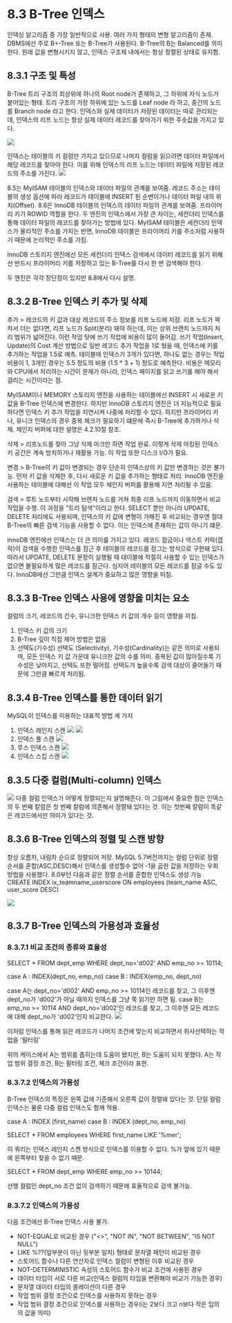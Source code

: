 # 8.3 B-Tree 인덱스
인덱싱 알고리즘 중 가장 일반적으로 사용. 여러 가지 형태의 변형 알고리즘이 존재.
DBMS에선 주로 B+-Tree 또는 B-Tree가 사용된다.
B-Tree의 B는 Balanced를 의미한다.
원래 값을 변형시키지 않고, 인덱스 구조체 내에서는 항상 정렬된 상태로 유지함.

## 8.3.1 구조 및 특성
B-Tree 트리 구조의 최상위에 하나의 Root node가 존재하고, 그 하위에 자식 노드가 붙어있는 형태.
트리 구조의 가장 하위에 있는 노드를 Leaf node 라 하고, 중간의 노드를 Branch node 라고 한다.
인덱스와 실제 데이터가 저장된 데이터는 따로 관리되는데, 인덱스의 리프 노드는 항상 실제 데이터 레코드를 찾아가기 위한 주솟값을 가지고 있다.

![](../.8_인덱스_images/54b7be58.png)

인덱스는 테이블의 키 컬럼만 가지고 있으므로 나머지 컬럼을 읽으려면 데이터 파일에서 해당 레코드를 찾아야 한다. 이를 위해 인덱스의 리프 노드는 데이터 파일에 저장된 레코드의 주소를 가진다.
![](../.8_인덱스_images/a7ab15c9.png)

8.5는 MyISAM 테이블의 인덱스와 데이터 파일의 관계를 보여줌.
레코드 주소는 테이블의 생성 옵션에 따라 레코드가 테이블에 INSERT 된 순번이거나 데이터 파일 내의 위치(Offset).
8.6은 InnoDB 테이블의 인덱스의 데이터 파일의 관계를 보여줌.
프라이머리 키가 ROWID 역할을 한다.
두 엔진의 인덱스에서 가장 큰 차이는, 세컨더리 인덱스를 통해 데이터 파일의 레코드를 찾아가는 방법에 있다.
MyISAM 테이블은 세컨더리 인덱스가 물리적인 주소를 가지는 반면, InnoDB 테이블은 프라이머리 키를 주소처럼 사용하기 때문에 논리적인 주소를 가짐.

InnoDB 스토리지 엔진에선 모든 세컨더리 인덱스 검색에서 데이터 레코드를 읽기 위해선 반드시 프라이머리 키를 저장하고 있는 B-Tree를 다시 한 번 검색해야 한다.

두 엔진은 각각 장단점이 있지만 8.8에서 다시 설명.

## 8.3.2 B-Tree 인덱스 키 추가 및 삭제
추가 > 레코드의 키 값과 대상 레코드의 주소 정보를 리프 노드에 저장. 리프 노드가 꽉 차서 더는 없다면, 리프 노드가 Split(분리) 돼야 하는데, 이는 상위 브랜치 노드까지 처리 범위가 넓어진다.
이런 작업 탓에 쓰기 작업에 비용이 많이 들어감.
쓰기 작업(Insert, Update)의 Cost 계산 방법으로 일반 레코드 추가 작업을 1로 뒀을 때, 인덱스에 키를 추가하는 작업을 1.5로 예측.
테이블에 인덱스가 3개가 있다면, 하나도 없는 경우는 작업 비용이 1, 3개인 경우는 5.5 정도의 비용 (1.5 * 3 + 1) 정도로 예측한다.
비용은 메모리와 CPU에서 처리하는 시간이 문제가 아니라, 인덱스 페이지를 읽고 쓰기를 해야 해서 걸리는 시간이라는 점.

MyISAM이나 MEMORY 스토리지 엔진을 사용하는 테이블에선 INSERT 시 새로운 키 값을 B-Tree 인덱스에 변경한다. 하지만 InnoDB 스토리지 엔진은 더 지능적으로 필요하다면 인덱스 키 추가 작업을 지연시켜 나중에 처리할 수 있다. 하지만 프라이머리 키나, 유니크 인덱스의 경우 중복 체크가 필요하기 떄문에 즉시 B-Tree에 추가하거나 삭제.
체인지 버퍼에 대한 설명은 4.2.10절 참조.

삭제 > 리프노드를 찾아 그냥 삭제 마크만 하면 작업 완료.
이렇게 삭제 마킹된 인덱스 키 공간은 계속 방치하거나 재활용 가능. 이 작업 또한 디스크 I/O가 필요.

변경 > B-Tree의 키 값이 변경되는 경우 단순히 인덱스상의 키 값만 변경하는 것은 불가능. 먼저 키 값을 삭제한 후, 다시 새로운 키 값을 추가하는 형태로 처리.
InnoDB 엔진을 사용하는 테이블에 대해선 이 작업 모두 체인지 버퍼를 활용해 지연 처리될 수 있음.

검색 > 루트 노드부터 시작해 브랜치 노드를 거쳐 최종 리프 노드까지 이동하면서 비교 작업을 수행.
이 과정을 "트리 탐색"이라고 한다.
SELECT 뿐만 아니라 UPDATE, DELETE 처리에도 사용되며, 인덱스의 키 값에 변형이 가해진 후 비교되는 경우엔 절대 B-Tree의 빠른 검색  기능을 사용할 수 없다.
이는 인덱스에 존재하는 값이 아니기 떄문.

InnoDB 엔진에선 인덱스는 더 큰 의미를 가지고 있다.
레코드 잠금이나 넥스트 키락(갭락)이 검색을 수행한 인덱스를 잠근 후 테이블의 레코드를 잠그는 방식으로 구현돼 있다. 따라서 UPDATE, DELETE 문장이 실행될 때 테이블에 적절히 사용할 수 있는 인덱스가 없으면 불필요하게 많은 레코드를 잠근다.
심지어 테이블의 모든 레코드를 잠글 수도 있다. InnoDB에선 그만큼 인덱스 설계가 중요하고 많은 영향을 미침.

## 8.3.3 B-Tree 인덱스 사용에 영향을 미치는 요소
컬럼의 크기, 레코드의 건수, 유니크한 인덱스 키 값의 개수 등이 영향을 끼침.

1. 인덱스 키 값의 크기
2. B-Tree 깊이
직접 제어 방법은 없음
3. 선택도(기수성)
선택도 (Selectivity), 기수성(Cardinality)는 같은 의미로 사용되며, 모든 인덱스 키 값 가운데 유니크한 값의 수를 의미.
중복된 값이 많아질수록 기수성은 낮아지고, 선택도 또한 떨어짐.
선택도가 높을수록 검색 대상이 줄어들기 때문에 그만큼 빠르게 처리됨.

## 8.3.4 B-Tree 인덱스를 통한 데이터 읽기
MySQL이 인덱스를 이용하는 대표적 방법 세 가지
1. 인덱스 레인지 스캔
![](../.8_인덱스_images/107bf700.png)
![](../.8_인덱스_images/205dfa5d.png)
2. 인덱스 풀 스캔
![](../.8_인덱스_images/08f8714e.png)
3. 루스 인덱스 스캔
![](../.8_인덱스_images/0dd80bae.png)
4. 인덱스 스킵 스캔
![](../.8_인덱스_images/5a836183.png)

## 8.3.5 다중 컬럼(Multi-column) 인덱스
![](../.8_인덱스_images/b7ff33d8.png)
다중 컬럼 인덱스가 어떻게 정렬되는지 설명해준다.
이 그림에서 중요한 점은 인덱스의 두 번째 칼럼은 첫 번째 칼럼에 의존해서 정렬돼 있다는 것.
이는 첫번째 칼럼이 똑같은 레코드에서만 의미가 있다는 것.

## 8.3.6 B-Tree 인덱스의 정렬 및 스캔 방향
항상 오름차, 내림차 순으로 정렬되어 저장.
MySQL 5.7버전까지는 컬럼 단위로 정렬 순서를 혼합(ASC,DESC)해서 인덱스를 생성할수 없어 -1을 곱한 값을 저장하는 우회 방법을 사용했다.
8.0부턴 다음과 같은 정렬 순서를 혼합한 인덱스도 생성 가능
CREATE INDEX ix_teamname_userscore ON employees (team_name ASC, user_score DESC)

![](../.8_인덱스_images/bc5c4219.png)

## 8.3.7 B-Tree 인덱스의 가용성과 효율성

### 8.3.7.1 비교 조건의 종류와 효율성

SELECT * FROM dept_emp
WHERE dept_no='d002' AND emp_no >= 10114;

case A : INDEX(dept_no, emp_no)
case B : INDEX(emp_no, dept_no)

case A는 dept_no='d002' AND emp_no >= 10114인 레코드를 찾고, 그 이후엔 dept_no가 'd002'가 아닐 때까지 인덱스를 그냥 쭉 읽기만 하면 됨.
case B는 emp_no >= 10114 AND dept_no='d002'인 레코드를 찾고, 그 이후엔 모든 레코드에 대해 dept_no가 'd002'인지 비교한다.
![](../.8_인덱스_images/1309ccc1.png)

이처럼 인덱스를 통해 읽은 레코드가 나머지 조건에 맞는지 비교하면서 취사선택하는 작업을 '필터링'

위의 케이스에서 A는 범위를 좁히는데 도움이 됐지만, B는 도움이 되지 못했다.
A는 작업 범위 결정 조건, B는 필터링 조건, 체크 조건이라 표현.

### 8.3.7.2 인덱스의 가용성
B-Tree 인덱스의 특징은 왼쪽 값에 기준해서 오른쪽 값이 정렬돼 있다는 것. 단일 컬럼 인덱스는 물론 다중 컬럼 인덱스도 함께 적용.

case A : INDEX (first_name)
case B : INDEX (dept_no, emp_no)

SELECT * FROM employees WHERE first_name LIKE '%mer';

이 쿼리는 인덱스 레인지 스켄 방식으로 인덱스를 이용할 수 없다. %가 앞에 있기 때문에 왼쪽부터 찾을 수 없기 때문.

SELECT * FROM dept_emp WHERE emp_no >= 10144;

선행 컬럼인 dept_no 조건 없이 검색하기 때문에 효율적으로 검색 불가능.

### 8.3.7.2 인덱스의 가용성

다음 조건에선 B-Tree 인덱스 사용 불가.

- NOT-EQUAL로 비교된 경우 ("<>", "NOT IN", "NOT BETWEEN", "IS NOT NULL")
- LIKE %??(앞부분이 아닌 뒷부분 일치) 형태로 문자열 패턴이 비교된 경우
- 스토어드 함수나 다른 연산자로 인덱스 컬럼이 변형된 이후 비교된 경우
- NOT-DETERMINISTIC 속성의 스토어드 함수가 비교 조건에 사용된 경우
- 데이터 타입이 서로 다른 비교(인덱스 컬럼의 타입을 변환해야 비교가 가능한 경우)
- 문자열 데이터 타입의 콜레이션이 다른 경우
- 작업 범위 결정 조건으로 인덱스를 사용하지 못하는 경우
- 작업 범위 결정 조건으로 인덱스를 사용하는 경우(i는 2보다 크고 n보다 작은 임의의 값을 의미)
